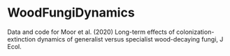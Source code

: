 # WoodFungiDynamics
Data and code for Moor et al. (2020) Long-term effects of colonization-extinction dynamics of generalist versus specialist wood-decaying fungi, J Ecol.
